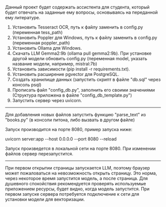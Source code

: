 Данный проект будет содержать ассистента для студента, 
который будет отвечать на заданные ему вопросы, основываясь на переданной ему литературе.

1. Установить Tesseract OCR, путь к файлу заменить в config.py (переменная tess_path)
2. Установить Poppler для Windows, путь к файлу заменить в config.py (переменная poppler_path)
3. Установить Ollama для Windows.
4. Скачать LLM Gemma2:9b (ollama pull gemma2:9b). При установке другой модели обновить config.py (переменная model, указать название модели, например, mistral:7b)
5. Установить зависимости (pip install -r requirements.txt).
6. Установить расширение pgvector для PostgreSQL.
7. Создать хранилище данных (запустить скрипт в файле "db.sql" через консоль psql)
8. Прописать файл "config_db.py", заполнить его своими значениями (Структура приложена в файле "config_db_template.py")
9. Запустить сервер через uvicorn.

------------------------------------------------------------------------------------
Для добавления новых файлов запустить функцию "parse_text" из "books.py" (в консоли питона, либо вызвать в другом файле)

Запуск производится на порте 8080, пример запуска ниже:

uvicorn server:app --host 0.0.0.0 --port 8080 --reload

Запуск произведется в локальной сети на порте 8080. При изменении файлов сервер перезапустится.

------------------------------------------------------------------------------------
При первом открытии страницы запускается LLM, поэтому браузер может пожаловаться на невозможность открыть страницу. 
Это норма, через некоторое время запустится модель, а после страница. 
Для душевного спокойствия рекомендуется проверять используемые приложением ресурсы, будет видно, когда модель запустится.
При первом запуске сервера потребуется подключение к сети для установки модели для векторизации.
